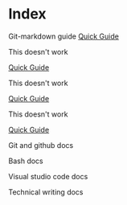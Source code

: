 # Index #

Git-markdown guide 
[Quick Guide](/docs/markdown/git-markdown.md)

This doesn't work 

[Quick Guide ](https://github.com/ChuckFisher313/Resources/docs/markdown/blob/master/git-markdown.md)

This doesn't work 

[Quick Guide](git-markdown.md)

This doesn't work 

[Quick Guide ](docs/markdown/git-markdown.md)

Git and github docs 

Bash docs 

Visual studio code docs

Technical writing docs

